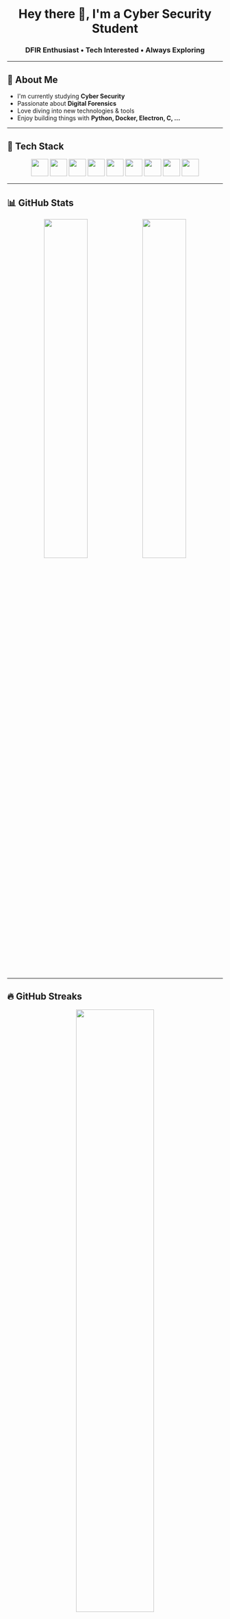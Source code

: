 <h1 align="center">Hey there 👋, I'm a Cyber Security Student</h1>
<h3 align="center">DFIR Enthusiast • Tech Interested • Always Exploring</h3>

---

## 🧠 About Me
- I'm currently studying **Cyber Security**
- Passionate about **Digital Forensics**
- Love diving into new technologies & tools
- Enjoy building things with **Python, Docker, Electron, C, ...**

---

## 🧰 Tech Stack
<p align="center">
  <img src="https://cdn.jsdelivr.net/gh/devicons/devicon/icons/python/python-original.svg" height="40"/>
  <img src="https://cdn.jsdelivr.net/gh/devicons/devicon/icons/java/java-original.svg" height="40"/>
  <img src="https://cdn.jsdelivr.net/gh/devicons/devicon/icons/c/c-original.svg" height="40"/>
  <img src="https://cdn.jsdelivr.net/gh/devicons/devicon/icons/html5/html5-original.svg" height="40"/>
  <img src="https://cdn.jsdelivr.net/gh/devicons/devicon/icons/css3/css3-original.svg" height="40"/>
  <img src="https://cdn.jsdelivr.net/gh/devicons/devicon/icons/javascript/javascript-original.svg" height="40"/>
  <img src="https://cdn.jsdelivr.net/gh/devicons/devicon/icons/docker/docker-original.svg" height="40"/>
  <img src="https://cdn.jsdelivr.net/gh/devicons/devicon/icons/electron/electron-original.svg" height="40"/>
  <img src="https://cdn.jsdelivr.net/gh/devicons/devicon/icons/microsoftsqlserver/microsoftsqlserver-plain.svg" height="40"/>
</p>

---

## 📊 GitHub Stats
<p align="center">
  <img src="https://github-readme-stats.vercel.app/api?username=Sp3ck13&show_icons=true&theme=radical" width="45%" />
  <img src="https://github-readme-stats.vercel.app/api/top-langs/?username=Sp3ck13&layout=compact&theme=radical" width="45%" />
</p>

---

## 🔥 GitHub Streaks
<p align="center">
  <img src="https://github-readme-streak-stats.herokuapp.com/?user=Sp3ck13&theme=radical" width="60%" />
</p>

---


